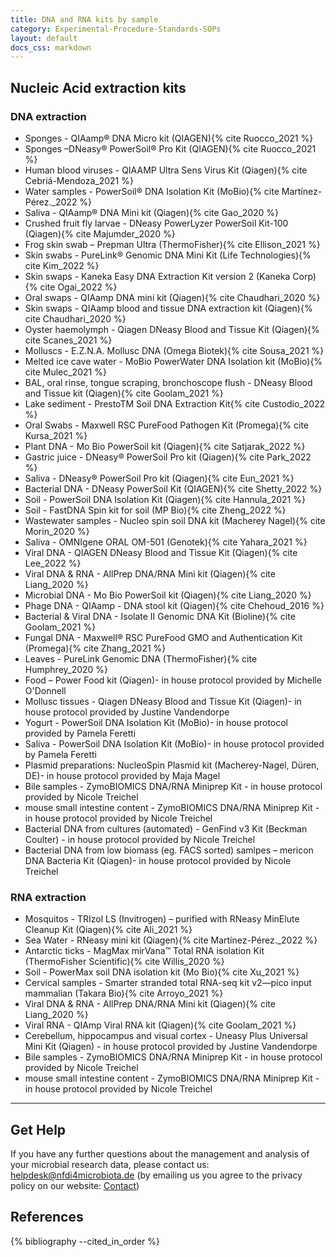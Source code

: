 ```yaml
---
title: DNA and RNA kits by sample
category: Experimental-Procedure-Standards-SOPs
layout: default
docs_css: markdown
---
```



## Nucleic Acid extraction kits

### DNA extraction

- Sponges - QIAamp® DNA Micro kit (QIAGEN){% cite Ruocco_2021 %}
- Sponges –DNeasy® PowerSoil® Pro Kit (QIAGEN){% cite Ruocco_2021 %}
- Human blood viruses - QIAAMP Ultra Sens Virus Kit (Qiagen){% cite Cebriá-Mendoza_2021 %}
- Water samples - PowerSoil® DNA Isolation Kit (MoBio){% cite Martínez-Pérez._2022 %}
- Saliva - QIAamp® DNA Mini kit (Qiagen){% cite Gao_2020 %}
- Crushed fruit fly larvae - DNeasy PowerLyzer PowerSoil Kit-100 (Qiagen){% cite Majumder_2020 %}
- Frog skin swab – Prepman Ultra (ThermoFisher){% cite Ellison_2021 %}
- Skin swabs - PureLink® Genomic DNA Mini Kit (Life Technologies){% cite Kim_2022 %}
- Skin swaps - Kaneka Easy DNA Extraction Kit version 2 (Kaneka Corp){% cite Ogai_2022 %}
- Oral swaps - QIAamp DNA mini kit (Qiagen){% cite Chaudhari_2020 %}
- Skin swaps - QIAamp blood and tissue DNA extraction kit (Qiagen){% cite Chaudhari_2020 %}
- Oyster haemolymph - Qiagen DNeasy Blood and Tissue Kit (Qiagen){% cite Scanes_2021 %}
- Molluscs - E.Z.N.A. Mollusc DNA (Omega Biotek){% cite Sousa_2021 %}
- Melted ice cave water - MoBio PowerWater DNA Isolation kit (MoBio){% cite Mulec_2021 %}
- BAL, oral rinse, tongue scraping, bronchoscope flush - DNeasy Blood and Tissue kit (Qiagen){% cite Goolam_2021 %}
- Lake sediment - PrestoTM Soil DNA Extraction Kit{% cite Custodio_2022 %}
- Oral Swabs - Maxwell RSC PureFood Pathogen Kit (Promega){% cite Kursa_2021 %}
- Plant DNA - Mo Bio PowerSoil kit (Qiagen){% cite Satjarak_2022 %}
- Gastric juice - DNeasy® PowerSoil Pro kit (Qiagen){% cite Park_2022 %}
- Saliva - DNeasy® PowerSoil Pro kit (Qiagen){% cite Eun_2021 %}
- Bacterial DNA - DNeasy PowerSoil Kit (QIAGEN){% cite Shetty_2022 %}
- Soil - PowerSoil DNA Isolation Kit (Qiagen){% cite Hannula_2021 %}
- Soil - FastDNA Spin kit for soil (MP Bio){% cite Zheng_2022 %}
- Wastewater samples - Nucleo spin soil DNA kit (Macherey Nagel){% cite Morin_2020 %}
- Saliva - OMNIgene ORAL OM-501 (Genotek){% cite Yahara_2021 %}
- Viral DNA - QIAGEN DNeasy Blood and Tissue Kit (Qiagen){% cite Lee_2022 %}
- Viral DNA & RNA - AllPrep DNA/RNA Mini kit (Qiagen){% cite Liang_2020 %}
- Microbial DNA - Mo Bio PowerSoil kit (Qiagen){% cite Liang_2020 %}
- Phage DNA - QIAamp - DNA stool kit (Qiagen){% cite Chehoud_2016 %}
- Bacterial & Viral DNA - Isolate II Genomic DNA Kit (Bioline){% cite Goolam_2021 %}
- Fungal DNA - Maxwell® RSC PureFood GMO and Authentication Kit (Promega){% cite Zhang_2021 %}
- Leaves - PureLink Genomic DNA (ThermoFisher){% cite Humphrey_2020 %}
- Food – Power Food kit (Qiagen)- in house protocol provided by Michelle O'Donnell
- Mollusc tissues - Qiagen DNeasy Blood and Tissue Kit (Qiagen)- in house protocol provided by Justine Vandendorpe
- Yogurt - PowerSoil DNA Isolation Kit (MoBio)- in house protocol provided by Pamela Feretti
- Saliva - PowerSoil DNA Isolation Kit (MoBio)- in house protocol provided by Pamela Feretti
- Plasmid preparations: NucleoSpin Plasmid kit (Macherey-Nagel, Düren, DE)- in house protocol provided by Maja Magel
- Bile samples - ZymoBIOMICS DNA/RNA Miniprep Kit - in house protocol provided by Nicole Treichel
- mouse small intestine content - ZymoBIOMICS DNA/RNA Miniprep Kit - in house protocol provided by Nicole Treichel
- Bacterial DNA from cultures (automated) - GenFind v3 Kit (Beckman Coulter) - in house protocol provided by Nicole Treichel
- Bacterial DNA from low biomass (eg. FACS sorted) samlpes – mericon DNA Bacteria Kit (Qiagen)- in house protocol provided by Nicole Treichel

### RNA extraction
- Mosquitos - TRIzol LS (Invitrogen) – purified with RNeasy MinElute Cleanup Kit (Qiagen){% cite Ali_2021 %}
- Sea Water - RNeasy mini kit (Qiagen){% cite Martínez-Pérez._2022 %}
- Antarctic ticks - MagMax mirVana™ Total RNA isolation Kit (ThermoFisher Scientific){% cite Willis_2020 %}
- Soil - PowerMax soil DNA isolation kit (Mo Bio){% cite Xu_2021 %}
- Cervical samples - Smarter stranded total RNA-seq kit v2—pico input mammalian (Takara Bio){% cite Arroyo_2021 %}
- Viral DNA & RNA - AllPrep DNA/RNA Mini kit (Qiagen){% cite Liang_2020 %}
- Viral RNA - QIAmp Viral RNA kit (Qiagen){% cite Goolam_2021 %}
- Cerebellum, hippocampus and visual cortex - Uneasy Plus Universal Mini Kit (Qiagen) - in house protocol provided by Justine Vandendorpe
- Bile samples - ZymoBIOMICS DNA/RNA Miniprep Kit - in house protocol provided by Nicole Treichel
- mouse small intestine content - ZymoBIOMICS DNA/RNA Miniprep Kit - in house protocol provided by Nicole Treichel

---

## Get Help
If you have any further questions about the management and analysis of your microbial research data, please contact us: [helpdesk@nfdi4microbiota.de](mailto:helpdesk@nfdi4microbiota.de) (by emailing us you agree to the privacy policy on our website: [Contact](https://nfdi4microbiota.de/contact-form/))

## References
{% bibliography --cited_in_order %}
